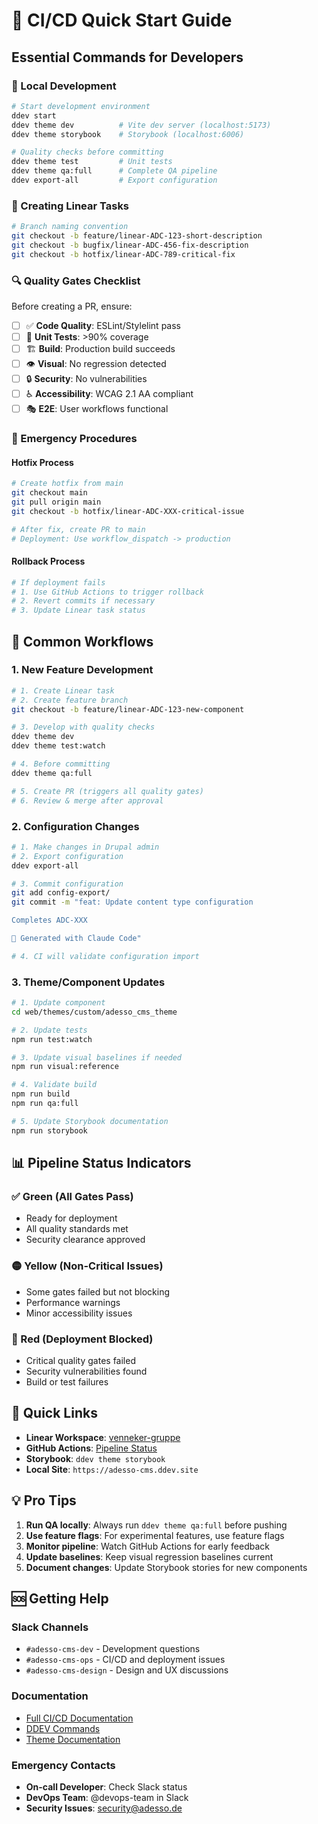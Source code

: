# 🚀 CI/CD Quick Start Guide

## Essential Commands for Developers

### 🔧 Local Development
```bash
# Start development environment
ddev start
ddev theme dev          # Vite dev server (localhost:5173)
ddev theme storybook    # Storybook (localhost:6006)

# Quality checks before committing
ddev theme test         # Unit tests
ddev theme qa:full      # Complete QA pipeline
ddev export-all         # Export configuration
```

### 📝 Creating Linear Tasks
```bash
# Branch naming convention
git checkout -b feature/linear-ADC-123-short-description
git checkout -b bugfix/linear-ADC-456-fix-description
git checkout -b hotfix/linear-ADC-789-critical-fix
```

### 🔍 Quality Gates Checklist

Before creating a PR, ensure:
- [ ] ✅ **Code Quality**: ESLint/Stylelint pass
- [ ] 🧪 **Unit Tests**: >90% coverage
- [ ] 🏗️ **Build**: Production build succeeds
- [ ] 👁️ **Visual**: No regression detected
- [ ] 🔒 **Security**: No vulnerabilities
- [ ] ♿ **Accessibility**: WCAG 2.1 AA compliant
- [ ] 🎭 **E2E**: User workflows functional

### 🚨 Emergency Procedures

#### Hotfix Process
```bash
# Create hotfix from main
git checkout main
git pull origin main
git checkout -b hotfix/linear-ADC-XXX-critical-issue

# After fix, create PR to main
# Deployment: Use workflow_dispatch -> production
```

#### Rollback Process
```bash
# If deployment fails
# 1. Use GitHub Actions to trigger rollback
# 2. Revert commits if necessary
# 3. Update Linear task status
```

## 🎯 Common Workflows

### 1. New Feature Development
```bash
# 1. Create Linear task
# 2. Create feature branch
git checkout -b feature/linear-ADC-123-new-component

# 3. Develop with quality checks
ddev theme dev
ddev theme test:watch

# 4. Before committing
ddev theme qa:full

# 5. Create PR (triggers all quality gates)
# 6. Review & merge after approval
```

### 2. Configuration Changes
```bash
# 1. Make changes in Drupal admin
# 2. Export configuration
ddev export-all

# 3. Commit configuration
git add config-export/
git commit -m "feat: Update content type configuration

Completes ADC-XXX

🤖 Generated with Claude Code"

# 4. CI will validate configuration import
```

### 3. Theme/Component Updates
```bash
# 1. Update component
cd web/themes/custom/adesso_cms_theme

# 2. Update tests
npm run test:watch

# 3. Update visual baselines if needed
npm run visual:reference

# 4. Validate build
npm run build
npm run qa:full

# 5. Update Storybook documentation
npm run storybook
```

## 📊 Pipeline Status Indicators

### ✅ Green (All Gates Pass)
- Ready for deployment
- All quality standards met
- Security clearance approved

### 🟡 Yellow (Non-Critical Issues)
- Some gates failed but not blocking
- Performance warnings
- Minor accessibility issues

### 🔴 Red (Deployment Blocked)
- Critical quality gates failed
- Security vulnerabilities found
- Build or test failures

## 🔗 Quick Links

- **Linear Workspace**: [venneker-gruppe](https://linear.app/venneker-gruppe)
- **GitHub Actions**: [Pipeline Status](../../actions)
- **Storybook**: `ddev theme storybook`
- **Local Site**: `https://adesso-cms.ddev.site`

## 💡 Pro Tips

1. **Run QA locally**: Always run `ddev theme qa:full` before pushing
2. **Use feature flags**: For experimental features, use feature flags
3. **Monitor pipeline**: Watch GitHub Actions for early feedback
4. **Update baselines**: Keep visual regression baselines current
5. **Document changes**: Update Storybook stories for new components

## 🆘 Getting Help

### Slack Channels
- `#adesso-cms-dev` - Development questions
- `#adesso-cms-ops` - CI/CD and deployment issues
- `#adesso-cms-design` - Design and UX discussions

### Documentation
- [Full CI/CD Documentation](./README.md)
- [DDEV Commands](./.ddev/commands/web/)
- [Theme Documentation](../web/themes/custom/adesso_cms_theme/README.md)

### Emergency Contacts
- **On-call Developer**: Check Slack status
- **DevOps Team**: @devops-team in Slack
- **Security Issues**: security@adesso.de
